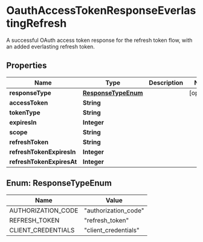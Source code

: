 

# OauthAccessTokenResponseEverlastingRefresh

A successful OAuth access token response for the refresh token flow, with an added everlasting refresh token.

## Properties

| Name | Type | Description | Notes |
|------------ | ------------- | ------------- | -------------|
|**responseType** | [**ResponseTypeEnum**](#ResponseTypeEnum) |  |  [optional] |
|**accessToken** | **String** |  |  |
|**tokenType** | **String** |  |  |
|**expiresIn** | **Integer** |  |  |
|**scope** | **String** |  |  |
|**refreshToken** | **String** |  |  |
|**refreshTokenExpiresIn** | **Integer** |  |  |
|**refreshTokenExpiresAt** | **Integer** |  |  |



## Enum: ResponseTypeEnum

| Name | Value |
|---- | -----|
| AUTHORIZATION_CODE | &quot;authorization_code&quot; |
| REFRESH_TOKEN | &quot;refresh_token&quot; |
| CLIENT_CREDENTIALS | &quot;client_credentials&quot; |



